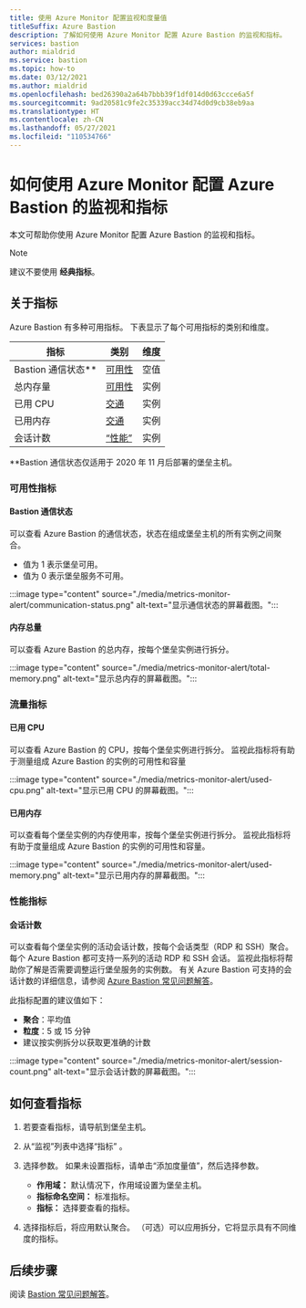 ```yaml
---
title: 使用 Azure Monitor 配置监视和度量值
titleSuffix: Azure Bastion
description: 了解如何使用 Azure Monitor 配置 Azure Bastion 的监视和指标。
services: bastion
author: mialdrid
ms.service: bastion
ms.topic: how-to
ms.date: 03/12/2021
ms.author: mialdrid
ms.openlocfilehash: bed26390a2a64b7bbb39f1df014d0d63ccce6a5f
ms.sourcegitcommit: 9ad20581c9fe2c35339acc34d74d0d9cb38eb9aa
ms.translationtype: HT
ms.contentlocale: zh-CN
ms.lasthandoff: 05/27/2021
ms.locfileid: "110534766"
---
```

# <a name="how-to-configure-monitoring-and-metrics-for-azure-bastion-using-azure-monitor"></a>如何使用 Azure Monitor 配置 Azure Bastion 的监视和指标

本文可帮助你使用 Azure Monitor 配置 Azure Bastion 的监视和指标。

>[!NOTE]
>建议不要使用 **经典指标**。
>

## <a name="about-metrics"></a>关于指标

Azure Bastion 有多种可用指标。 下表显示了每个可用指标的类别和维度。

|**指标**|**类别**|**维度**|
| --- | --- | --- |
|Bastion 通信状态**|[可用性](#availability)|空值|
|总内存量|[可用性](#availability)|实例|
|已用 CPU|[交通](#traffic)|实例
|已用内存|[交通](#traffic)|实例
|会话计数|[“性能”](#performance)|实例|

**Bastion 通信状态仅适用于 2020 年 11 月后部署的堡垒主机。

### <a name="availability-metrics"></a><a name="availability"></a>可用性指标

#### <a name="bastion-communication-status"></a><a name="communication-status"></a>Bastion 通信状态

可以查看 Azure Bastion 的通信状态，状态在组成堡垒主机的所有实例之间聚合。

* 值为 1 表示堡垒可用。
* 值为 0 表示堡垒服务不可用。

:::image type="content" source="./media/metrics-monitor-alert/communication-status.png" alt-text="显示通信状态的屏幕截图。":::

#### <a name="total-memory"></a><a name="total-memory"></a>内存总量

可以查看 Azure Bastion 的总内存，按每个堡垒实例进行拆分。

:::image type="content" source="./media/metrics-monitor-alert/total-memory.png" alt-text="显示总内存的屏幕截图。":::

### <a name="traffic-metrics"></a><a name="traffic"></a>流量指标

#### <a name="used-cpu"></a><a name="used-cpu"></a>已用 CPU

可以查看 Azure Bastion 的 CPU，按每个堡垒实例进行拆分。 监视此指标将有助于测量组成 Azure Bastion 的实例的可用性和容量

:::image type="content" source="./media/metrics-monitor-alert/used-cpu.png" alt-text="显示已用 CPU 的屏幕截图。":::

#### <a name="used-memory"></a><a name="used-memory"></a>已用内存

可以查看每个堡垒实例的内存使用率，按每个堡垒实例进行拆分。 监视此指标将有助于度量组成 Azure Bastion 的实例的可用性和容量。

:::image type="content" source="./media/metrics-monitor-alert/used-memory.png" alt-text="显示已用内存的屏幕截图。":::

### <a name="performance-metrics"></a><a name="performance"></a>性能指标

#### <a name="session-count"></a>会话计数

可以查看每个堡垒实例的活动会话计数，按每个会话类型（RDP 和 SSH）聚合。 每个 Azure Bastion 都可支持一系列的活动 RDP 和 SSH 会话。 监视此指标将帮助你了解是否需要调整运行堡垒服务的实例数。 有关 Azure Bastion 可支持的会话计数的详细信息，请参阅 [Azure Bastion 常见问题解答](bastion-faq.md)。

此指标配置的建议值如下：

* **聚合**：平均值
* **粒度**：5 或 15 分钟
* 建议按实例拆分以获取更准确的计数

:::image type="content" source="./media/metrics-monitor-alert/session-count.png" alt-text="显示会话计数的屏幕截图。":::

## <a name="how-to-view-metrics"></a><a name="metrics"></a>如何查看指标

1. 若要查看指标，请导航到堡垒主机。
1. 从“监视”列表中选择“指标” 。
1. 选择参数。 如果未设置指标，请单击“添加度量值”，然后选择参数。

   * **作用域：** 默认情况下，作用域设置为堡垒主机。
   * **指标命名空间：** 标准指标。
   * **指标：** 选择要查看的指标。

1. 选择指标后，将应用默认聚合。 （可选）可以应用拆分，它将显示具有不同维度的指标。

## <a name="next-steps"></a>后续步骤

阅读 [Bastion 常见问题解答](bastion-faq.md)。
  
